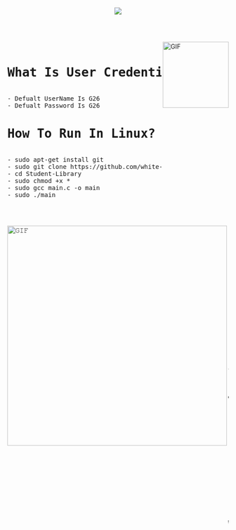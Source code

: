 <h1 align="center">

<a href="#"> <img src="https://readme-typing-svg.herokuapp.com?font=Caveat+Brush&color=%2398F702&size=35&width=450&lines=Welcome+To+The+Student+Library;We+Make+Student+Library+Using+C+;We+are+Include+more+facility+like+;1)+Add+Books;2)+Search+Books;3)+View+Books;4)+Delete+Books;5)+Update+Username+and+Password;Thanks+For+Visiting+Our+Profile+;Happy+Codding"></a>

</h1>

<br/>
<br/>
<a target="_blank">
<img align="right" height="150rem" alt="GIF" src="https://media4.giphy.com/media/RbDKaczqWovIugyJmW/200w.webp?cid=ecf05e47yrznhyd4w1cnwbe3hlilpmls3c0mrsymhdzmzp5z&rid=200w.webp" /></a>
<pre><b><h1>What Is User Credential?</h1></b>
- Defualt UserName Is G26
- Defualt Password Is G26
<b><h1>How To Run In Linux?</h1></b>
- sudo apt-get install git
- sudo git clone https://github.com/white-devil0786/Student-Library
- cd Student-Library
- sudo chmod +x *  
- sudo gcc main.c -o main 
- sudo ./main
</pre>

<br/>
<br/>

<a target="_blank"><img align="left" height="500" width="500" alt="𝙶𝙸𝙵" src="https://github.com/JayantGoel001/JayantGoel001/blob/master/GIF/github.gif"></a>
<br/>
<pre style="font-size: 35px; text-align: center;"><big><b>
💬 Programming Languages: 
C                        █████████████████████████   100% 
Other                    ░░░░░░░░░░░░░░░░░░░░░░░░░   0%   

🔥 Developers Works: 
<a href="https://www.harshmavani.com" target="__blank">Harsh Mavni</a>              █████████████████████████   100% 
Jeel Patel               ███████░░░░░░░░░░░░░░░░░░   30% 
Heer Sharma              ██░░░░░░░░░░░░░░░░░░░░░░░   10%  

💻 Supported Operating System: 
Linux                    █████████████████████████   100% 
Windows                  ███████████████░░░░░░░░░░   70%  </big></b>
</pre>




  
